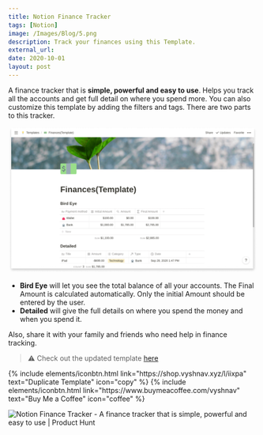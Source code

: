 ```yaml
---
title: Notion Finance Tracker
tags: [Notion]
image: /Images/Blog/5.png
description: Track your finances using this Template.
external_url:
date: 2020-10-01
layout: post
---
```

A finance tracker that is **simple, powerful and easy to use**. Helps you track all the accounts and get full detail on where you spend more. You can also customize this template by adding the filters and tags. There are two parts to this tracker.

![Notion Finance Tracker](/Images/Blog/5-1.png)

- **Bird Eye** will let you see the total balance of all your accounts.
    The Final Amount is calculated automatically. Only the initial Amount should be entered by the user.
- **Detailed** will give the full details on where you spend the money and when you spend it.

Also, share it with your family and friends who need help in finance tracking.

> ⚠️ Check out the updated template [here](/blog/notion-finance-tracker-v2)

<p class="text-center">
{% include elements/iconbtn.html link="https://shop.vyshnav.xyz/l/iixpa" text="Duplicate Template" icon="copy"  %}
{% include elements/iconbtn.html link="https://www.buymeacoffee.com/vyshnav" text="Buy Me a Coffee" icon="coffee" %}
</p>

<p class="text-center">
<a href="https://www.producthunt.com/posts/notion-finance-tracker-3?utm_source=badge-featured&utm_medium=badge&utm_souce=badge-notion-finance-tracker-3" style="text-decoration: none !important; background-color: transparent;" target="_blank"><img src="https://api.producthunt.com/widgets/embed-image/v1/featured.svg?post_id=302998&theme=light" alt="Notion Finance Tracker - A finance tracker that is simple, powerful and easy to use | Product Hunt" style="width: 250px; height: 54px;" width="250" height="54" /></a>
</p>
